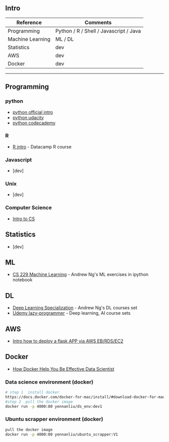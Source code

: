 
## Intro 

Reference | Comments  
------------ | -------------
Programming | Python / R / Shell / Javascript / Java  
Machine Learning  | ML / DL 
Statistics | dev 
AWS | dev 
Docker |  dev 


---
## Programming 
### python 
* [python official intro](https://docs.python.org/3/tutorial/)
* [python udacity](https://www.udacity.com/course/introduction-to-python--ud1110)
* [python codecademy](https://www.codecademy.com/learn/learn-python)

### R 
* [R intro](https://www.datacamp.com/courses/free-introduction-to-r?utm_source=adwords_ppc&utm_campaignid=897699256&utm_adgroupid=47591959831&utm_device=c&utm_keyword=r%20introduction%20tutorial&utm_matchtype=b&utm_network=g&utm_adpostion=1t1&utm_creative=245636168058&utm_targetid=kwd-350821326167&utm_loc_interest_ms=&utm_loc_physical_ms=9045901&gclid=EAIaIQobChMI86K-pKa52QIVpLXtCh17PAT4EAAYASAAEgJK9vD_BwE) - Datacamp R course

### Javascript 
* [dev]


### Unix 
* [dev]

### Computer Science 
* [Intro to CS](https://github.com/ossu/computer-science)


## Statistics 
* [dev]

## ML 
* [CS 229 Machine Learning](https://github.com/JWarmenhoven/Coursera-Machine-Learning) - Andrew Ng's ML exercises in ipython notebook 

## DL 
* [Deep Learning Specialization](https://www.deeplearning.ai/) - Andrew Ng's DL courses set 
* [Udemy lazy-programmer](https://www.udemy.com/user/lazy-programmer/) - Deep learning, AI course sets


## AWS 
* [Intro how to deploy a flask APP via AWS EB/RDS/EC2](https://medium.com/@rodkey/deploying-a-flask-application-on-aws-a72daba6bb80)

## Docker 
* [How Docker Help You Be Effective Data Scientist](https://github.com/hamelsmu/Docker_Tutorial)

### Data science environment (docker)

```bash
# step 1  install docker 
https://docs.docker.com/docker-for-mac/install/#download-docker-for-mac
#step 2  pull the docker image 
docker run -p 4000:80 yennanliu/ds_env:dev1 
```

### Ubuntu scrapper environment (docker)

```bash
pull the docker image 
docker run -p 4000:80 yennanliu/ubuntu_scrapper:V1 
```


